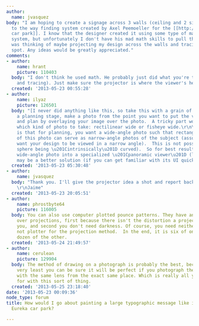 ```yaml
---
author:
  name: jvasquez
body: "I am hoping to create a signage across 3 walls (ceiling and 2 side walls) similar
  to the way finding system created by Axel Peemoeller for the [[http://asdlabs.com/blog/2008/09/26/axel-peemoeller-eureka-carpark|Melbourne
  car park]]. I know that the designer created it using some type of mathematical
  system, but unfortunately I don't have his mad math skills to pull this off. \r\nI
  was thinking of maybe projecting my design across the walls and tracing it on the
  spot. Any ideas would be greatly appreciated."
comments:
- author:
    name: hrant
    picture: 110403
  body: "I don't think he used math. He probably just did what you're thinking (projecting
    and tracing). Just make sure the projector is where the viewer's head will be.\r\n\r\nhhp\r\n"
  created: '2013-05-23 00:55:28'
- author:
    name: ilyaz
    picture: 126501
  body: "[I never did anything like this, so take this with a grain of seasalt.]\r\n\r\nOn
    a planning stage, make a photo from the point you want to put the viewer(s)/projector,
    and plan by overlaying your image over the photo.  A tricky part would be to decide
    which kind of photo to take: rectilinear wide or fisheye wide.\r\n\r\nThe idea
    is that for planning, you want a wide-angle photo such that rectangular pieces
    of this photo can serve as narrow-angle photos of the subject (assuming that you
    want your design to be viewed in a narrow angle).  This is not possible (due to
    sphere being \u201Cintrinsically\u201D curved).  So for best result, loading a
    wide-angle photo into a specialized \u201Cpanoramic viewer\u201D (like Hugin)
    may be a better solution (if you can get familiar with its UI quick enough)."
  created: '2013-05-23 05:30:48'
- author:
    name: jvasquez
  body: "Thank you. I'll give the projector idea a shot and report back with pics.
    \r\nJaime"
  created: '2013-05-23 20:05:51'
- author:
    name: phrostbyte64
    picture: 116005
  body: You can also use computer plotted pounce patterns. They have an advantage
    over projections, first because there isn't the distortion a projector will give
    you, and second you don't need darkness. Of course, you need neither computer
    not plotter for the projection method.  In the end, it is six of one and a half
    dozen of the other.
  created: '2013-05-24 21:49:57'
- author:
    name: cerulean
    picture: 129904
  body: The method of drawing on a photograph is probably the best, because at the
    very least you can be sure it will be perfect if you photograph the finished work
    with the same lens from the exact same place. Which is really all you can ask
    for with this sort of thing.
  created: '2013-05-25 23:18:40'
date: '2013-05-23 00:09:36'
node_type: forum
title: How would I go about painting a large typographic message like in the Melbourne
  Eureka car park?

---
```

